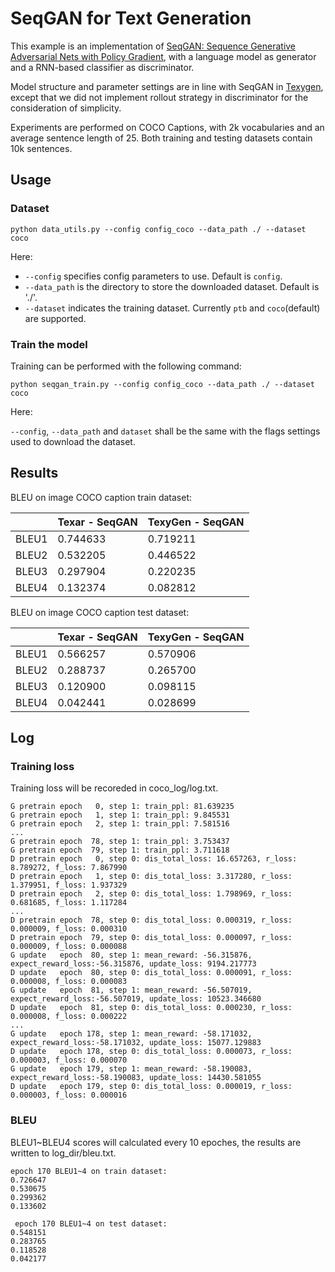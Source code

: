 # SeqGAN for Text Generation

This example is an implementation of [SeqGAN: Sequence Generative Adversarial Nets with Policy Gradient](https://arxiv.org/pdf/1609.05473.pdf), with a language model as generator and a RNN-based classifier as discriminator.

Model structure and parameter settings are in line with SeqGAN in [Texygen](https://github.com/geek-ai/Texygen), except that we did not implement rollout strategy in discriminator for the consideration of simplicity.

Experiments are performed on COCO Captions, with 2k vocabularies and an average sentence length of 25. Both training and testing datasets contain 10k sentences.

## Usage

### Dataset
```shell
python data_utils.py --config config_coco --data_path ./ --dataset coco
```

Here:
* `--config` specifies config parameters to use. Default is `config`.
* `--data_path` is the directory to store the downloaded dataset. Default is './'.
* `--dataset` indicates the training dataset. Currently `ptb` and `coco`(default) are supported.

### Train the model

Training can be performed with the following command:

```shell
python seqgan_train.py --config config_coco --data_path ./ --dataset coco
```

Here:

`--config`, `--data_path` and `dataset` shall be the same with the flags settings used to download the dataset.

## Results

BLEU on image COCO caption train dataset:

|    |Texar - SeqGAN   | TexyGen - SeqGAN |
|---------------|-------------|----------------|
|BLEU1 | 0.744633 | 0.719211 |
|BLEU2 | 0.532205 | 0.446522 |
|BLEU3 | 0.297904 | 0.220235 |
|BLEU4 | 0.132374 | 0.082812 |

BLEU on image COCO caption test dataset:

|       | Texar - SeqGAN | TexyGen - SeqGAN |
| ----- | -------------- | ---------------- |
| BLEU1 | 0.566257       | 0.570906         |
| BLEU2 | 0.288737       | 0.265700         |
| BLEU3 | 0.120900       | 0.098115         |
| BLEU4 | 0.042441       | 0.028699         |


## Log

### Training loss
Training loss will be recoreded in coco_log/log.txt.
```text
G pretrain epoch   0, step 1: train_ppl: 81.639235
G pretrain epoch   1, step 1: train_ppl: 9.845531
G pretrain epoch   2, step 1: train_ppl: 7.581516
...
G pretrain epoch  78, step 1: train_ppl: 3.753437
G pretrain epoch  79, step 1: train_ppl: 3.711618
D pretrain epoch   0, step 0: dis_total_loss: 16.657263, r_loss: 8.789272, f_loss: 7.867990
D pretrain epoch   1, step 0: dis_total_loss: 3.317280, r_loss: 1.379951, f_loss: 1.937329
D pretrain epoch   2, step 0: dis_total_loss: 1.798969, r_loss: 0.681685, f_loss: 1.117284
...
D pretrain epoch  78, step 0: dis_total_loss: 0.000319, r_loss: 0.000009, f_loss: 0.000310
D pretrain epoch  79, step 0: dis_total_loss: 0.000097, r_loss: 0.000009, f_loss: 0.000088
G update   epoch  80, step 1: mean_reward: -56.315876, expect_reward_loss:-56.315876, update_loss: 9194.217773
D update   epoch  80, step 0: dis_total_loss: 0.000091, r_loss: 0.000008, f_loss: 0.000083
G update   epoch  81, step 1: mean_reward: -56.507019, expect_reward_loss:-56.507019, update_loss: 10523.346680
D update   epoch  81, step 0: dis_total_loss: 0.000230, r_loss: 0.000008, f_loss: 0.000222
...
G update   epoch 178, step 1: mean_reward: -58.171032, expect_reward_loss:-58.171032, update_loss: 15077.129883
D update   epoch 178, step 0: dis_total_loss: 0.000073, r_loss: 0.000003, f_loss: 0.000070
G update   epoch 179, step 1: mean_reward: -58.190083, expect_reward_loss:-58.190083, update_loss: 14430.581055
D update   epoch 179, step 0: dis_total_loss: 0.000019, r_loss: 0.000003, f_loss: 0.000016
```

### BLEU
BLEU1~BLEU4 scores will calculated every 10 epoches, the results are written to log_dir/bleu.txt.
```text
epoch 170 BLEU1~4 on train dataset:
0.726647
0.530675
0.299362
0.133602

 epoch 170 BLEU1~4 on test dataset:
0.548151
0.283765
0.118528
0.042177
```

